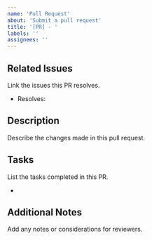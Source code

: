 ```yaml
---
name: 'Pull Request'
about: 'Submit a pull request'
title: '[PR] - '
labels: ''
assignees: ''
---
```


## Related Issues

Link the issues this PR resolves.

-   Resolves:

## Description

Describe the changes made in this pull request.

## Tasks

List the tasks completed in this PR.

-

## Additional Notes

Add any notes or considerations for reviewers.
